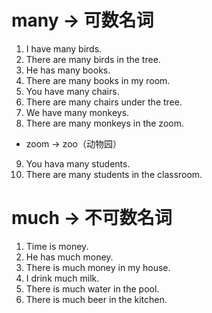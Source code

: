 # many -> 可数名词

1. I have many birds.
2. There are many birds in the tree.
3. He has many books.
4. There are many books in my room.
5. You have many chairs.
6. There are many chairs under the tree.
7. We have many monkeys.
8. There are many monkeys in the zoom.

- zoom -> zoo（动物园）

9. You hava many students.
10. There are many students in the classroom.

# much -> 不可数名词

1. Time is money.
2. He has much money.
3. There is much money in my house.
4. I drink much milk.
5. There is much water in the pool.
6. There is much beer in the kitchen.
